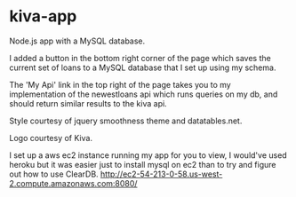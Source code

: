kiva-app
========

Node.js app with a MySQL database. 

I added a button in the bottom right corner of the page which saves the current set of loans to a MySQL database that I set up using my schema.

The 'My Api' link in the top right of the page takes you to my implementation of the newestloans api which runs queries on my db, and should return similar results to the kiva api.

Style courtesy of jquery smoothness theme and datatables.net.

Logo courtesy of Kiva.

I set up a aws ec2 instance running my app for you to view, I would've used heroku but it was easier just to install mysql on ec2 than to try and figure out how to use ClearDB.
http://ec2-54-213-0-58.us-west-2.compute.amazonaws.com:8080/

